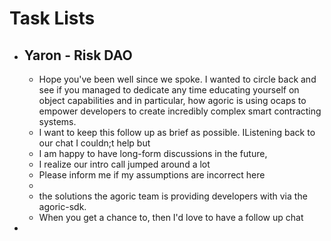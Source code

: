 # Task Lists
- ## Yaron - Risk DAO
	- Hope you've been well since we spoke. I wanted to circle back and see if you managed to dedicate any time educating yourself on object capabilities and in particular, how agoric is using ocaps to empower developers to create incredibly complex smart contracting systems.
	- I want to keep this follow up as brief as possible. IListening back to our chat I couldn;t help but
	- I am happy to have long-form discussions in the future,
	- I realize our intro call jumped around a lot
	- Please inform me if my assumptions are incorrect here
	-
	- the solutions the agoric team is providing developers with via the agoric-sdk.
	- When you get a chance to, then I'd love to have a follow up chat
-